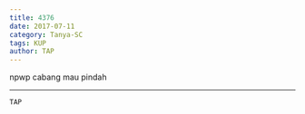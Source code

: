```yaml
---
title: 4376
date: 2017-07-11
category: Tanya-SC
tags: KUP
author: TAP
---
```


npwp cabang mau pindah

---



`TAP`
